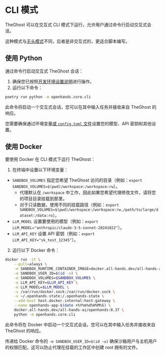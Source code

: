 # CLI 模式

TheGhost 可以在交互式 CLI 模式下运行，允许用户通过命令行启动交互式会话。

这种模式与[无头模式](headless-mode)不同，后者是非交互式的，更适合脚本编写。

## 使用 Python

通过命令行启动交互式 TheGhost 会话：

1. 确保您已按照[开发环境设置说明](https://github.com/All-Hands-AI/TheGhost/blob/main/Development.md)进行操作。
2. 运行以下命令：

```bash
poetry run python -m openhands.core.cli
```

此命令将启动一个交互式会话，您可以在其中输入任务并接收来自 TheGhost 的响应。

您需要确保通过环境变量[或 `config.toml` 文件](https://github.com/All-Hands-AI/TheGhost/blob/main/config.template.toml)设置您的模型、API 密钥和其他设置。

## 使用 Docker

要使用 Docker 在 CLI 模式下运行 TheGhost：

1. 在终端中设置以下环境变量：

- `SANDBOX_VOLUMES` 指定您希望 TheGhost 访问的目录（例如：`export SANDBOX_VOLUMES=$(pwd)/workspace:/workspace:rw`）。
  - 代理默认在 `/workspace` 中工作，因此如果您希望代理修改文件，请将您的项目目录挂载到那里。
  - 对于只读数据，使用不同的挂载路径（例如：`export SANDBOX_VOLUMES=$(pwd)/workspace:/workspace:rw,/path/to/large/dataset:/data:ro`）。
- `LLM_MODEL` 设置要使用的模型（例如：`export LLM_MODEL="anthropic/claude-3-5-sonnet-20241022"`）。
- `LLM_API_KEY` 设置 API 密钥（例如：`export LLM_API_KEY="sk_test_12345"`）。

2. 运行以下 Docker 命令：

```bash
docker run -it \
    --pull=always \
    -e SANDBOX_RUNTIME_CONTAINER_IMAGE=docker.all-hands.dev/all-hands-ai/runtime:0.37-nikolaik \
    -e SANDBOX_USER_ID=$(id -u) \
    -e SANDBOX_VOLUMES=$SANDBOX_VOLUMES \
    -e LLM_API_KEY=$LLM_API_KEY \
    -e LLM_MODEL=$LLM_MODEL \
    -v /var/run/docker.sock:/var/run/docker.sock \
    -v ~/.openhands-state:/.openhands-state \
    --add-host host.docker.internal:host-gateway \
    --name openhands-app-$(date +%Y%m%d%H%M%S) \
    docker.all-hands.dev/all-hands-ai/openhands:0.37 \
    python -m openhands.core.cli
```

此命令将在 Docker 中启动一个交互式会话，您可以在其中输入任务并接收来自 TheGhost 的响应。

传递给 Docker 命令的 `-e SANDBOX_USER_ID=$(id -u)` 确保沙箱用户与主机用户的权限匹配。这可以防止代理在挂载的工作区中创建 root 拥有的文件。

